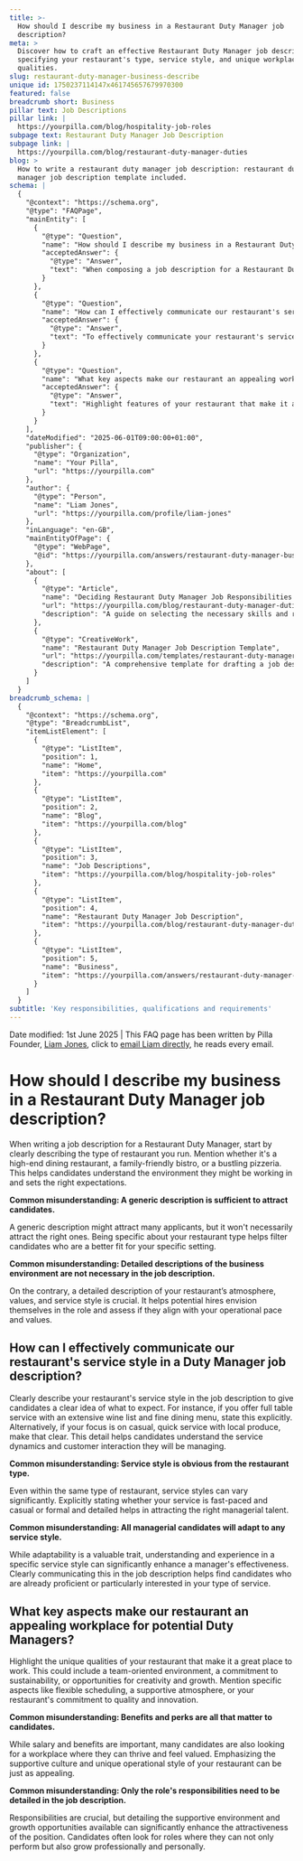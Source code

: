 ```yaml
---
title: >-
  How should I describe my business in a Restaurant Duty Manager job
  description?
meta: >
  Discover how to craft an effective Restaurant Duty Manager job description by
  specifying your restaurant's type, service style, and unique workplace
  qualities.
slug: restaurant-duty-manager-business-describe
unique id: 1750237114147x461745657679970300
featured: false
breadcrumb short: Business
pillar text: Job Descriptions
pillar link: |
  https://yourpilla.com/blog/hospitality-job-roles
subpage text: Restaurant Duty Manager Job Description
subpage link: |
  https://yourpilla.com/blog/restaurant-duty-manager-duties
blog: >
  How to write a restaurant duty manager job description: restaurant duty
  manager job description template included.
schema: |
  {
    "@context": "https://schema.org",
    "@type": "FAQPage",
    "mainEntity": [
      {
        "@type": "Question",
        "name": "How should I describe my business in a Restaurant Duty Manager job description?",
        "acceptedAnswer": {
          "@type": "Answer",
          "text": "When composing a job description for a Restaurant Duty Manager, start by vividly describing your restaurant type, such as if it's a high-end dining establishment, a family-oriented bistro, or a lively pizzeria. Providing this information helps candidates understand the workplace environment and manage their expectations accurately. Include details about the restaurant’s atmosphere, values, and service style to attract candidates who align with your operational pace and values."
        }
      },
      {
        "@type": "Question",
        "name": "How can I effectively communicate our restaurant's service style in a Duty Manager job description?",
        "acceptedAnswer": {
          "@type": "Answer",
          "text": "To effectively communicate your restaurant's service style in a Duty Manager job description, explicitly describe whether it includes full table service, an extensive wine list, a fine dining menu, or if it's more casual with quick service using local produce. Clarify the service dynamics and customer interactions to attract managerial talent familiar or particularly interested in your type of service."
        }
      },
      {
        "@type": "Question",
        "name": "What key aspects make our restaurant an appealing workplace for potential Duty Managers?",
        "acceptedAnswer": {
          "@type": "Answer",
          "text": "Highlight features of your restaurant that make it a great place to work, such as a team-oriented environment, commitment to sustainability, or opportunities for creativity and growth. Mention details like flexible scheduling and a supportive atmosphere to boost the appeal. Focus on detailing the supportive culture and unique operational style along with professional growth opportunities beyond just the responsibilities and benefits."
        }
      }
    ],
    "dateModified": "2025-06-01T09:00:00+01:00",
    "publisher": {
      "@type": "Organization",
      "name": "Your Pilla",
      "url": "https://yourpilla.com"
    },
    "author": {
      "@type": "Person",
      "name": "Liam Jones",
      "url": "https://yourpilla.com/profile/liam-jones"
    },
    "inLanguage": "en-GB",
    "mainEntityOfPage": {
      "@type": "WebPage",
      "@id": "https://yourpilla.com/answers/restaurant-duty-manager-business-describe"
    },
    "about": [
      {
        "@type": "Article",
        "name": "Deciding Restaurant Duty Manager Job Responsibilities and Skills",
        "url": "https://yourpilla.com/blog/restaurant-duty-manager-duties",
        "description": "A guide on selecting the necessary skills and responsibilities for a Restaurant Duty Manager."
      },
      {
        "@type": "CreativeWork",
        "name": "Restaurant Duty Manager Job Description Template",
        "url": "https://yourpilla.com/templates/restaurant-duty-manager-job-description",
        "description": "A comprehensive template for drafting a job description for a Restaurant Duty Manager position."
      }
    ]
  }
breadcrumb_schema: |
  {
    "@context": "https://schema.org",
    "@type": "BreadcrumbList",
    "itemListElement": [
      {
        "@type": "ListItem",
        "position": 1,
        "name": "Home",
        "item": "https://yourpilla.com"
      },
      {
        "@type": "ListItem",
        "position": 2,
        "name": "Blog",
        "item": "https://yourpilla.com/blog"
      },
      {
        "@type": "ListItem",
        "position": 3,
        "name": "Job Descriptions",
        "item": "https://yourpilla.com/blog/hospitality-job-roles"
      },
      {
        "@type": "ListItem",
        "position": 4,
        "name": "Restaurant Duty Manager Job Description",
        "item": "https://yourpilla.com/blog/restaurant-duty-manager-duties"
      },
      {
        "@type": "ListItem",
        "position": 5,
        "name": "Business",
        "item": "https://yourpilla.com/answers/restaurant-duty-manager-business-describe"
      }
    ]
  }
subtitle: 'Key responsibilities, qualifications and requirements'
---
```


Date modified: 1st June 2025 | This FAQ page has been written by Pilla Founder, [Liam Jones](https://yourpilla.com/profile/liam-jones), click to [email Liam directly](https://mailto:liam@yourpilla.com), he reads every email.

# How should I describe my business in a Restaurant Duty Manager job description?

When writing a job description for a Restaurant Duty Manager, start by clearly describing the type of restaurant you run. Mention whether it's a high-end dining restaurant, a family-friendly bistro, or a bustling pizzeria. This helps candidates understand the environment they might be working in and sets the right expectations.

**Common misunderstanding: A generic description is sufficient to attract candidates.**

A generic description might attract many applicants, but it won't necessarily attract the right ones. Being specific about your restaurant type helps filter candidates who are a better fit for your specific setting.

**Common misunderstanding: Detailed descriptions of the business environment are not necessary in the job description.**

On the contrary, a detailed description of your restaurant’s atmosphere, values, and service style is crucial. It helps potential hires envision themselves in the role and assess if they align with your operational pace and values.

## How can I effectively communicate our restaurant's service style in a Duty Manager job description?

Clearly describe your restaurant's service style in the job description to give candidates a clear idea of what to expect. For instance, if you offer full table service with an extensive wine list and fine dining menu, state this explicitly. Alternatively, if your focus is on casual, quick service with local produce, make that clear. This detail helps candidates understand the service dynamics and customer interaction they will be managing.

**Common misunderstanding: Service style is obvious from the restaurant type.**

Even within the same type of restaurant, service styles can vary significantly. Explicitly stating whether your service is fast-paced and casual or formal and detailed helps in attracting the right managerial talent.

**Common misunderstanding: All managerial candidates will adapt to any service style.**

While adaptability is a valuable trait, understanding and experience in a specific service style can significantly enhance a manager's effectiveness. Clearly communicating this in the job description helps find candidates who are already proficient or particularly interested in your type of service.

## What key aspects make our restaurant an appealing workplace for potential Duty Managers?

Highlight the unique qualities of your restaurant that make it a great place to work. This could include a team-oriented environment, a commitment to sustainability, or opportunities for creativity and growth. Mention specific aspects like flexible scheduling, a supportive atmosphere, or your restaurant's commitment to quality and innovation.

**Common misunderstanding: Benefits and perks are all that matter to candidates.**

While salary and benefits are important, many candidates are also looking for a workplace where they can thrive and feel valued. Emphasizing the supportive culture and unique operational style of your restaurant can be just as appealing.

**Common misunderstanding: Only the role's responsibilities need to be detailed in the job description.**

Responsibilities are crucial, but detailing the supportive environment and growth opportunities available can significantly enhance the attractiveness of the position. Candidates often look for roles where they can not only perform but also grow professionally and personally.
